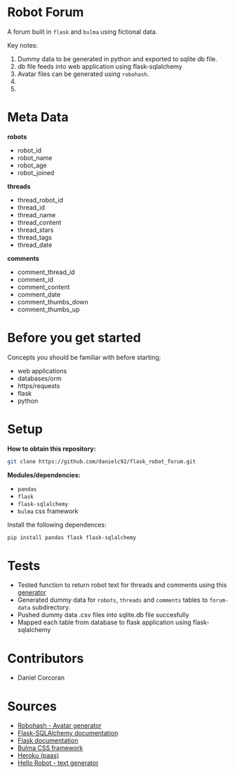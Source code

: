 # Robot Forum
A forum built in `flask` and `bulma` using fictional data.

Key notes:
1. Dummy data to be generated in python and exported to sqlite db file.
2. db file feeds into web application using flask-sqlalchemy
3. Avatar files can be generated using `robohash`.
4. 
5. 

# Meta Data
**robots**
- robot_id
- robot_name
- robot_age
- robot_joined

**threads**
- thread_robot_id
- thread_id
- thread_name
- thread_content
- thread_stars
- thread_tags
- thread_date

**comments**
- comment_thread_id
- comment_id
- comment_content
- comment_date
- comment_thumbs_down
- comment_thumbs_up


# Before you get started
Concepts you should be familiar with before starting;
- web applications
- databases/orm
- https/requests
- flask
- python

# Setup
**How to obtain this repository:**
```sh
git clone https://github.com/danielc92/flask_robot_forum.git
```
**Modules/dependencies:**
- `pandas`
- `flask`
- `flask-sqlalchemy`
- `bulma` css framework

Install the following dependences:
```sh
pip install pandas flask flask-sqlalchemy
```

# Tests
- Tested function to return robot text for threads and comments using this [generator](http://carterschieffer.com/hello-robot)
- Generated dummy data for `robots`, `threads` and `comments` tables to `forum-data` subdirectory.
- Pushed dummy data .csv files into sqlite.db file succesfully
- Mapped each table from database to flask application using flask-sqlalchemy

# Contributors
- Daniel Corcoran

# Sources
- [Robohash - Avatar generator](https://robohash.org/)
- [Flask-SQLAlchemy documentation](http://flask-sqlalchemy.pocoo.org/2.3/)
- [Flask documentation](http://flask.pocoo.org/docs/1.0/)
- [Bulma CSS framework](https://bulma.io/documentation/overview/start/)
- [Heroku (paas)](https://www.heroku.com/)
- [Hello Robot - text generator](http://carterschieffer.com/hello-robot/)
